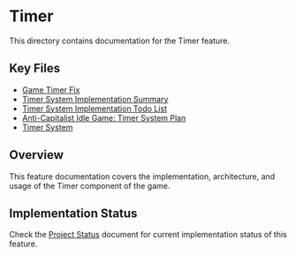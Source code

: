 # Timer

This directory contains documentation for the Timer feature.

## Key Files

- [Game Timer Fix](timer-fix.md)
- [Timer System Implementation Summary](summary.md)
- [Timer System Implementation Todo List](todo.md)
- [Anti-Capitalist Idle Game: Timer System Plan](plan.md)
- [Timer System](timer.md)

## Overview

This feature documentation covers the implementation, architecture, and usage of the Timer component of the game.

## Implementation Status

Check the [Project Status](/docs/project/status.md) document for current implementation status of this feature.
